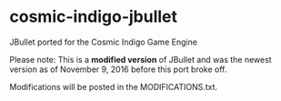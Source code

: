 # cosmic-indigo-jbullet
JBullet ported for the Cosmic Indigo Game Engine

Please note: This is a **modified version** of JBullet and was the newest version as of November 9, 2016 before this port broke off.

Modifications will be posted in the MODIFICATIONS.txt. 
